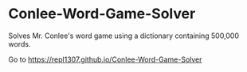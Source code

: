 # Conlee-Word-Game-Solver
Solves Mr. Conlee's word game using a dictionary containing 500,000 words.

Go to https://repl1307.github.io/Conlee-Word-Game-Solver
